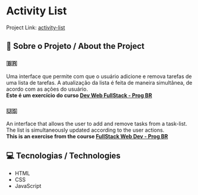# Activity List

Project Link: [activity-list](https://joaopedropsilva.github.io/activity-list/)

## 📖 Sobre o Projeto / About the Project

### :brazil:
Uma interface que permite com que o usuário adicione e remova tarefas de uma lista de tarefas.
A atualização da lista é feita de maneira simultânea, de acordo com as ações do usuário.
<br>
**Este é um exercício do curso [Dev Web FullStack - Prog BR](https://programadorbr.com)**

### :us:
An interface that allows the user to add and remove tasks from a task-list.
The list is simultaneously updated according to the user actions.
<br>
**This is an exercise from the course [FullStack Web Dev - Prog BR](https://programadorbr.com)**

## 💻 Tecnologias / Technologies
* HTML
* CSS
* JavaScript
